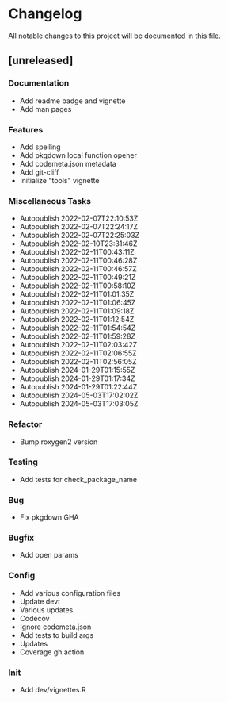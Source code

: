 # Changelog
All notable changes to this project will be documented in this file.

## [unreleased]

### Documentation

- Add readme badge and vignette
- Add man pages

### Features

- Add spelling
- Add pkgdown local function opener
- Add codemeta.json metadata
- Add git-cliff
- Initialize "tools" vignette

### Miscellaneous Tasks

- Autopublish 2022-02-07T22:10:53Z
- Autopublish 2022-02-07T22:24:17Z
- Autopublish 2022-02-07T22:25:03Z
- Autopublish 2022-02-10T23:31:46Z
- Autopublish 2022-02-11T00:43:11Z
- Autopublish 2022-02-11T00:46:28Z
- Autopublish 2022-02-11T00:46:57Z
- Autopublish 2022-02-11T00:49:21Z
- Autopublish 2022-02-11T00:58:10Z
- Autopublish 2022-02-11T01:01:35Z
- Autopublish 2022-02-11T01:06:45Z
- Autopublish 2022-02-11T01:09:18Z
- Autopublish 2022-02-11T01:12:54Z
- Autopublish 2022-02-11T01:54:54Z
- Autopublish 2022-02-11T01:59:28Z
- Autopublish 2022-02-11T02:03:42Z
- Autopublish 2022-02-11T02:06:55Z
- Autopublish 2022-02-11T02:56:05Z
- Autopublish 2024-01-29T01:15:55Z
- Autopublish 2024-01-29T01:17:34Z
- Autopublish 2024-01-29T01:22:44Z
- Autopublish 2024-05-03T17:02:02Z
- Autopublish 2024-05-03T17:03:05Z

### Refactor

- Bump roxygen2 version

### Testing

- Add tests for check_package_name

### Bug

- Fix pkgdown GHA

### Bugfix

- Add open params

### Config

- Add various configuration files
- Update devt
- Various updates
- Codecov
- Ignore codemeta.json
- Add tests to build args
- Updates
- Coverage gh action

### Init

- Add dev/vignettes.R

<!-- generated by git-cliff -->
